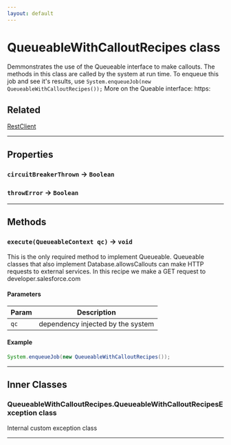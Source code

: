 ```yaml
---
layout: default
---
```

# QueueableWithCalloutRecipes class

Demmonstrates the use of the Queueable interface to make callouts. The methods in this class are called by the system at run time. To enqueue this job and see it's results, use `System.enqueueJob(new QueueableWithCalloutRecipes());` More on the Queable interface: https:

## Related

[RestClient](https://github.com/trailheadapps/apex-recipes/wiki/RestClient.md)

---
## Properties

### `circuitBreakerThrown` → `Boolean`

### `throwError` → `Boolean`

---
## Methods
### `execute(QueueableContext qc)` → `void`

This is the only required method to implement Queueable. Queueable classes that also implement Database.allowsCallouts can make HTTP requests to external services. In this recipe we make a GET request to developer.salesforce.com

#### Parameters
|Param|Description|
|-----|-----------|
|`qc` |  dependency injected by the system |

#### Example
```java
System.enqueueJob(new QueueableWithCalloutRecipes());
```

---
## Inner Classes

### QueueableWithCalloutRecipes.QueueableWithCalloutRecipesException class

Internal custom exception class

---
